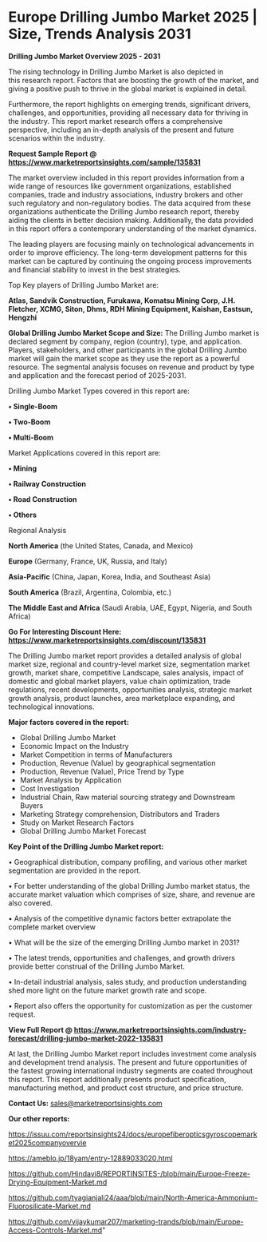 # Europe Drilling Jumbo Market 2025 | Size, Trends Analysis 2031

<Strong> Drilling Jumbo Market Overview 2025 - 2031</strong>

The rising technology in Drilling Jumbo Market is also depicted in this research report. Factors that are boosting the growth of the market, and giving a positive push to thrive in the global market is explained in detail.

Furthermore, the report highlights on emerging trends, significant drivers, challenges, and opportunities, providing all necessary data for thriving in the industry. This report market research offers a comprehensive perspective, including an in-depth analysis of the present and future scenarios within the industry.

<strong>Request Sample Report @ <a href=https://www.marketreportsinsights.com/sample/135831>https://www.marketreportsinsights.com/sample/135831</a></strong>

The market overview included in this report provides information from a wide range of resources like government organizations, established companies, trade and industry associations, industry brokers and other such regulatory and non-regulatory bodies. The data acquired from these organizations authenticate the Drilling Jumbo research report, thereby aiding the clients in better decision making. Additionally, the data provided in this report offers a contemporary understanding of the market dynamics.

The leading players are focusing mainly on technological advancements in order to improve efficiency. The long-term development patterns for this market can be captured by continuing the ongoing process improvements and financial stability to invest in the best strategies.

Top Key players of Drilling Jumbo Market are:

<strong>Atlas, Sandvik Construction, Furukawa, Komatsu Mining Corp, J.H. Fletcher, XCMG, Siton, Dhms, RDH Mining Equipment, Kaishan, Eastsun, Hengzhi</strong>

<strong><b>Global Drilling Jumbo Market Scope and Size:</b></strong>
The Drilling Jumbo market is declared segment by company, region (country), type, and application. Players, stakeholders, and other participants in the global Drilling Jumbo market will gain the market scope as they use the report as a powerful resource. The segmental analysis focuses on revenue and product by type and application and the forecast period of 2025-2031.

Drilling Jumbo Market Types covered in this report are:

<strong>• Single-Boom

• Two-Boom

• Multi-Boom</strong>

Market Applications covered in this report are:

<strong>• Mining

• Railway Construction

• Road Construction

• Others</strong> 

Regional Analysis

<strong>North America</strong> (the United States, Canada, and Mexico)

<strong>Europe</strong> (Germany, France, UK, Russia, and Italy)

<strong>Asia-Pacific</strong> (China, Japan, Korea, India, and Southeast Asia)

<strong>South America</strong> (Brazil, Argentina, Colombia, etc.)

<strong>The Middle East and Africa</strong> (Saudi Arabia, UAE, Egypt, Nigeria, and South Africa)

<strong>Go For Interesting Discount Here: <a href=https://www.marketreportsinsights.com/discount/135831>https://www.marketreportsinsights.com/discount/135831</a></strong>

The Drilling Jumbo market report provides a detailed analysis of global market size, regional and country-level market size, segmentation market growth, market share, competitive Landscape, sales analysis, impact of domestic and global market players, value chain optimization, trade regulations, recent developments, opportunities analysis, strategic market growth analysis, product launches, area marketplace expanding, and technological innovations.

<strong><b>Major factors covered in the report:</b></strong>
<ul>
  <li>Global Drilling Jumbo Market </li>
  <li>Economic Impact on the Industry</li>
  <li>Market Competition in terms of Manufacturers</li>
  <li>Production, Revenue (Value) by geographical segmentation</li>
  <li>Production, Revenue (Value), Price Trend by Type</li>
  <li>Market Analysis by Application</li>
  <li>Cost Investigation</li>
  <li>Industrial Chain, Raw material sourcing strategy and Downstream Buyers</li>
  <li>Marketing Strategy comprehension, Distributors and Traders</li>
  <li>Study on Market Research Factors</li>
  <li>Global Drilling Jumbo Market Forecast</li>
</ul>

<strong><b>Key Point of the Drilling Jumbo Market report:</b></strong>

• Geographical distribution, company profiling, and various other market segmentation are provided in the report.

• For better understanding of the global Drilling Jumbo market status, the accurate market valuation which comprises of size, share, and revenue are also covered.

• Analysis of the competitive dynamic factors better extrapolate the complete market overview

• What will be the size of the emerging Drilling Jumbo market in 2031?

• The latest trends, opportunities and challenges, and growth drivers provide better construal of the Drilling Jumbo Market.

• In-detail industrial analysis, sales study, and production understanding shed more light on the future market growth rate and scope.

• Report also offers the opportunity for customization as per the customer request.

<strong><b>View Full Report @ <a href=https://www.marketreportsinsights.com/industry-forecast/drilling-jumbo-market-2022-135831>https://www.marketreportsinsights.com/industry-forecast/drilling-jumbo-market-2022-135831</a></b></strong>


At last, the Drilling Jumbo Market report includes investment come analysis and development trend analysis. The present and future opportunities of the fastest growing international industry segments are coated throughout this report. This report additionally presents product specification, manufacturing method, and product cost structure, and price structure.

<strong>Contact Us:</strong>
sales@marketreportsinsights.com

<strong>Our other reports:</strong>

<a href=https://issuu.com/reportsinsights24/docs/europefiberopticsgyroscopemarket2025companyovervie>https://issuu.com/reportsinsights24/docs/europefiberopticsgyroscopemarket2025companyovervie</a>

<a href=https://ameblo.jp/18yam/entry-12889033020.html>https://ameblo.jp/18yam/entry-12889033020.html</a>

<a href=https://github.com/Hindavi8/REPORTINSITES-/blob/main/Europe-Freeze-Drying-Equipment-Market.md>https://github.com/Hindavi8/REPORTINSITES-/blob/main/Europe-Freeze-Drying-Equipment-Market.md</a>

<a href=https://github.com/tyagianjali24/aaa/blob/main/North-America-Ammonium-Fluorosilicate-Market.md>https://github.com/tyagianjali24/aaa/blob/main/North-America-Ammonium-Fluorosilicate-Market.md</a>

<a href=https://github.com/vijaykumar207/marketing-trands/blob/main/Europe-Access-Controls-Market.md>https://github.com/vijaykumar207/marketing-trands/blob/main/Europe-Access-Controls-Market.md</a>"
